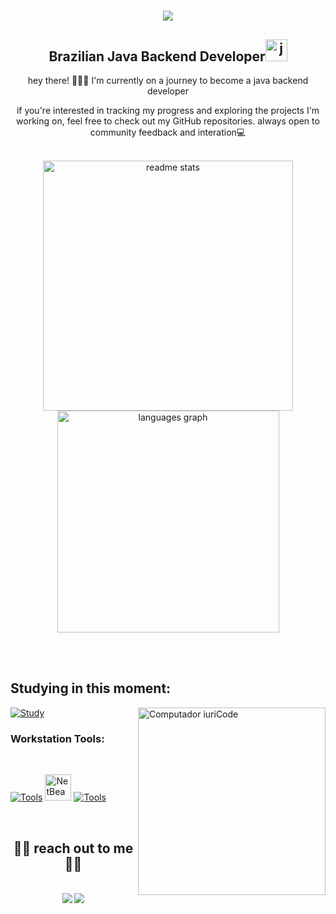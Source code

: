 <!-- welcome -->
<h1 align="center">
   <img src="https://readme-typing-svg.demolab.com?font=Creepster&size=60&duration=1000&pause=1000&color=637EC7&center=true&vCenter=true&width=800&lines=Hey!;This+is+my+GitHub+account!" />
</h1>

<!-- introduction -->
<div>
  <h2 align="center">Brazilian Java Backend Developer<img width=35 src="https://cdn.jsdelivr.net/gh/devicons/devicon/icons/java/java-original.svg" alt="java logo"/> </h2> 
  <p align="center">hey there! 🧛🏻‍♀️ I'm currently on a journey to become a java backend developer </p>
  <p style="text-align: center;">if you're interested in tracking my progress and exploring the projects I'm working on, feel free to check out my GitHub repositories. always open to community feedback and interation💻</p>
</div><br>


<!-- total commits -->
 <div width="1000" align="center">
  <img width=400 src="https://github-readme-stats.vercel.app/api?username=LauriESB&theme=discord_old_blurple&count_private=true&show_icons=true&rank_icon=github&border_radius=10" alt="readme stats" />
   <img width="355" src="https://github-readme-stats.vercel.app/api/top-langs?username=LauriESB&locale=en&hide_title=false&layout=compact&card_width=300&langs_count=5&theme=discord_old_blurple&hide_border=false"
  alt="languages graph" />
    
</div>



<br><br>

## Studying in this moment:

<img style="z-index:1;"  src="https://raw.githubusercontent.com/MicaelliMedeiros/micaellimedeiros/master/image/computer-illustration.png" min-width="300px" max-width="300px" width="300px" align="right" alt="Computador iuriCode">

[![Study](https://skillicons.dev/icons?i=java)](https://skillicons.dev) 
<!-- [![Study](https://skillicons.dev/icons?i=html)](https://skillicons.dev)
[![Study](https://skillicons.dev/icons?i=css)](https://skillicons.dev)
-->

<h3> Workstation Tools: </h3> 

<br>

[![Tools](https://skillicons.dev/icons?i=linux,vscode)](https://skillicons.dev)
<img src="https://upload.wikimedia.org/wikipedia/commons/9/98/Apache_NetBeans_Logo.svg" alt="NetBeans Logo" width="42" height="auto"> 
[![Tools](https://skillicons.dev/icons?i=git,github)](https://skillicons.dev)


<br>
<!-- contact into -->

<h2 align="center">🐱‍👤 reach out to me 🐱‍👤</h2>

<br>

<div align="center">
  <a href="https://www.linkedin.com/in/laurisantinelli/"><img src="https://img.shields.io/badge/-LinkedIn-%230077B5?style=for-the-badge&logo=linkedin&logoColor=white"/></a>
  <a href = "mailto:ich.lauri@gmail.com"><img src="https://img.shields.io/badge/-Gmail-%23333?style=for-the-badge&logo=gmail&logoColor=white" target="_blank" /></a>
  <!--<a href="https://stackoverflow.com/users/22364605/"><img src="https://img.shields.io/badge/Stack_Overflow-FE7A16?style=for-the-badge&logo=stack-overflow&logoColor=white"/></a>  --> 
</div>

###

